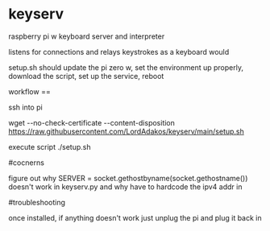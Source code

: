 # keyserv
raspberry pi w keyboard server and interpreter

listens for connections and relays keystrokes as a keyboard would

setup.sh should update the pi zero w, set the environment up properly, download the script, set up the service, reboot

workflow == 

ssh into pi

wget --no-check-certificate --content-disposition https://raw.githubusercontent.com/LordAdakos/keyserv/main/setup.sh

execute script ./setup.sh 


#cocnerns

figure out why SERVER = socket.gethostbyname(socket.gethostname()) doesn't work in keyserv.py and why have to hardcode the ipv4 addr in


#troubleshooting

once installed, if anything doesn't work just unplug the pi and plug it back in
